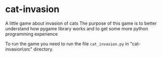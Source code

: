 # cat-invasion
A little game about invasion of cats
The purpose of this game is to better understand how pygame library works and to get some more python programming experience

To run the game you need to run the file ```cat_invasion.py``` in "cat-invasion\src" directory.
